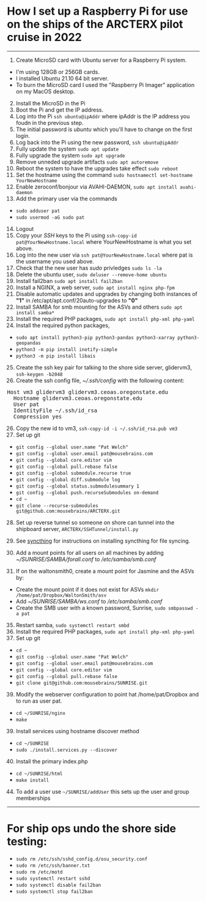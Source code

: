 # How I set up a Raspberry Pi for use on the ships of the ARCTERX pilot cruise in 2022
---
1. Create MicroSD card with Ubuntu server for a Raspberry Pi system. 
  - I'm using 128GB or 256GB cards.
  - I installed Ubuntu 21.10 64 bit server. 
  - To burn the MicroSD card I used the "Raspberry Pi Imager" application on my MacOS desktop.
2. Install the MicroSD in the Pi
3. Boot the Pi and get the IP address.
4. Log into the Pi `ssh ubuntu@ipAddr` where ipAddr is the IP address you foudn in the previous step.
5. The initial password is *ubuntu* which you'll have to change on the first login.
6. Log back into the Pi using the new password, `ssh ubuntu@ipAddr`
7. Fully update the system `sudo apt update`
8. Fully upgrade the system `sudo apt upgrade`
9. Remove unneded upgrade artifacts `sudo apt autoremove`
10. Reboot the system to have the upgrades take effect `sudo reboot`
11. Set the hostname using the command `sudo hostnamectl set-hostname YourNewHostname`
12. Enable zeroconf/bonjour via AVAHI-DAEMON, `sudo apt install avahi-daemon`
13. Add the primary user via the commands
  - `sudo adduser pat`
  - `sudo usermod -aG sudo pat`
14. Logout
15. Copy your *SSH* keys to the Pi using `ssh-copy-id pat@YourNewHostname.local` where YourNewHostname is what you set above.
16. Log into the new user via `ssh pat@YourNewHostname.local` where pat is the username you used above.
17. Check that the new user has *sudo* privledges `sudo ls -la`
18. Delete the ubuntu user, `sudo deluser --remove-home ubuntu`
19. Install fail2ban `sudo apt install fail2ban`
20. Install a NGINX, a web server, `sudo apt install nginx php-fpm`
21. Disable automatic updates and upgrades by changing both instances of **"1"** in /etc/apt/apt.conf/20auto-upgrades to **"0"**
22. Install SAMBA for smb mounting for the ASVs and others `sudo apt install samba*`
23. Install the required PHP packages, `sudo apt install php-xml php-yaml`
24. Install the required python packages, 
  - `sudo apt install python3-pip python3-pandas python3-xarray python3-geopandas`
  - `python3 -m pip install inotify-simple`
  - `python3 -m pip install libais`
25. Create the ssh key pair for talking to the shore side server, glidervm3, `ssh-keygen -b2048`
26. Create the ssh config file, *~/.ssh/config* with the following content:
<pre>
Host vm3 glidervm3 glidervm3.ceoas.oregonstate.edu
  Hostname glidervm3.ceoas.oregonstate.edu
  User pat
  IdentityFile ~/.ssh/id_rsa
  Compression yes
</pre>
26. Copy the new id to vm3, `ssh-copy-id -i ~/.ssh/id_rsa.pub vm3`
27. Set up git
  - `git config --global user.name "Pat Welch"`
  - `git config --global user.email pat@mousebrains.com`
  - `git config --global core.editor vim`
  - `git config --global pull.rebase false`
  - `git config --global submodule.recurse true`
  - `git config --global diff.submodule log`
  - `git config --global status.submodulesummary 1`
  - `git config --global push.recurseSubmodules on-demand`
  - `cd ~`
  - `git clone --recurse-submodules git@github.com:mousebrains/ARCTERX.git`
28. Set up reverse tunnel so someone on shore can tunnel into the shipboard server, `ARCTERX/SSHTunnel/install.py`
30. See [syncthing](../syncthing/README.md) for instructions on installing syncthing for file syncing.

31. Add a mount points for all users on all machines by adding *~/SUNRISE/SAMBA/forall.conf* to */etc/samba/smb.conf*
32. If on the waltonsmith0, create a mount point for Jasmine and the ASVs by:
  - Create the mount point if it does not exist for ASVs `mkdir /home/pat/Dropbox/WaltonSmith/asv`
  - Add *~/SUNRISE/SAMBA/ws.conf* to */etc/samba/smb.conf*
  - Create the SMB user with a known password, Sunrise, `sudo smbpasswd -a pat`
35. Restart samba, `sudo systemctl restart smbd`
36. Install the required PHP packages, `sudo apt install php-xml php-yaml`
38. Set up git
  - `cd ~`
  - `git config --global user.name "Pat Welch"`
  - `git config --global user.email pat@mousebrains.com`
  - `git config --global core.editor vim`
  - `git config --global pull.rebase false`
  - `git clone git@github.com:mousebrains/SUNRISE.git`
39. Modify the webserver configuration to point hat /home/pat/Dropbox and to run as user pat.
 - `cd ~/SUNRISE/nginx`
 - `make`
39. Install services using hostname discover method
  - `cd ~/SUNRISE`
  - `sudo ./install.services.py --discover`
40. Install the primary index.php
  - `cd ~/SUNRISE/html`
  - `make install`
44. To add a user use `~/SUNRISE/addUser` this sets up the user and group memberships
---
# For ship ops undo the shore side testing:
- `sudo rm /etc/ssh/sshd_config.d/osu_security.conf`
- `sudo rm /etc/ssh/banner.txt`
- `sudo rm /etc/motd`
- `sudo systemctl restart sshd`
- `sudo systemctl disable fail2ban`
- `sudo systemctl stop fail2ban`
